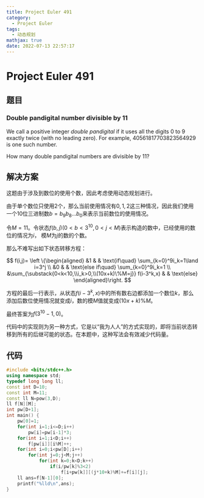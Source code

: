 ```yaml
---
title: Project Euler 491
category:
  - Project Euler
tags:
  - 动态规划
mathjax: true
date: 2022-07-13 22:57:17
---
```


<escape><!-- more --></escape>

# Project Euler 491

## 题目

### Double pandigital number divisible by 11

We call a positive integer *double pandigital* if it uses all the digits $0$ to $9$ exactly twice (with no leading zero). For example, $40561817703823564929$ is one such number.

How many double pandigital numbers are divisible by $11$?

## 解决方案

这题由于涉及到数位的使用个数，因此考虑使用动态规划进行。

由于单个数位只使用$2$个，那么当前使用情况有$0,1,2$这三种情况，因此我们使用一个$10$位三进制数$b=b_9b_8\dots b_0$来表示当前数位的使用情况。

令$M=11$。令状态$f(b,j)(0< b< 3^{10},0<j<M)$表示构造的数中，已经使用的数位的情况为$i$，
模$M$为$j$的数的个数。

那么不难写出如下状态转移方程：

$$
f(i,j)=
\left \{\begin{aligned}
  &1  & & \text{if\quad} \sum_{k=0}^9i_k=1\land i=3^j \\
  &0 & & \text{else if\quad} \sum_{k=0}^9i_k=1 \\
  &\sum_{\substack{0<k<10,\\i_k>0,\\(10x+k)\%M=j}} f(i-3^k,x) & & \text{else}
\end{aligned}\right.
$$

方程的最后一行表示，从状态$f(i-3^k,x)$中的所有数右边都添加一个数位$k$，那么添加后数位使用情况就变成$i$，数的模$M$值就变成$(10x+k)\%M$。

最终答案为$f(3^{10}-1,0)$。

代码中的实现则为另一种方式，它是以“我为人人”的方式实现的，即将当前状态转移到所有的后继可能的状态。在本题中，这种写法会有效减少代码量。

## 代码

```C++
#include <bits/stdc++.h>
using namespace std;
typedef long long ll;
const int D=10;
const int M=11;
const ll N=pow(3,D);
ll f[N][M];
int pw[D+1];
int main() {
    pw[0]=1;
    for(int i=1;i<=D;i++)
        pw[i]=pw[i-1]*3;
    for(int i=1;i<D;i++)
        f[pw[i]][i%M]++;
    for(int i=0;i<pw[D];i++)
        for(int j=0;j<M;j++)
            for(int k=0;k<D;k++)
                if(i/pw[k]%3<2)
                    f[i+pw[k]][(j*10+k)%M]+=f[i][j];
    ll ans=f[N-1][0];
    printf("%lld\n",ans);
}

```
